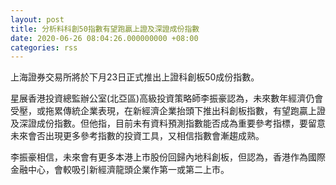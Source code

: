 ```yaml
---
layout: post
title: 分析料科創50指數有望跑贏上證及深證成份指數
date: 2020-06-26 08:04:26.000000000 +08:00
categories: rss
---
```


上海證券交易所將於下月23日正式推出上證科創板50成份指數。

星展香港投資總監辦公室(北亞區)高級投資策略師李振豪認為，未來數年經濟仍會受壓，或拖累傳統企業表現，在新經濟企業抬頭下推出科創板指數，有望跑贏上證及深證成份指數。但他指，目前未有資料預測指數能否成為重要參考指標，要留意未來會否出現更多參考指數的投資工具，又相信指數會漸趨成熟。

李振豪相信，未來會有更多本港上市股份回歸內地科創板，但認為，香港作為國際金融中心，會較吸引新經濟龍頭企業作第一或第二上市。
